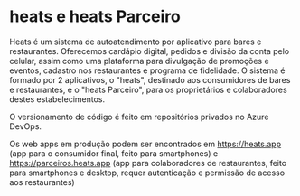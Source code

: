 # heats e heats Parceiro

Heats é um sistema de autoatendimento por aplicativo para bares e restaurantes. Oferecemos cardápio digital, pedidos e divisão da conta pelo celular, assim como uma plataforma para divulgação de promoções e eventos, cadastro nos restaurantes e programa de fidelidade. O sistema é formado por 2 aplicativos, o "heats", destinado aos consumidores de bares e restaurantes, e o "heats Parceiro", para os proprietários e colaboradores destes estabelecimentos.

O versionamento de código é feito em repositórios privados no Azure DevOps.

Os web apps em produção podem ser encontrados em https://heats.app (app para o consumidor final, feito para smartphones) e https://parceiros.heats.app (app para colaboradores de restaurantes, feito para smartphones e desktop, requer autenticação e permissão de acesso aos restaurantes)
